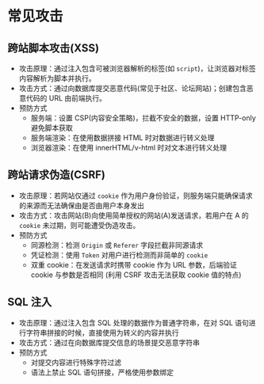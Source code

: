 # 常见攻击

## 跨站脚本攻击(XSS)

- 攻击原理：通过注入包含可被浏览器解析的标签(如 `script`)，让浏览器对标签内容解析为脚本并执行。
- 攻击方式：通过向数据库提交恶意代码(常见于社区、论坛网站)；创建包含恶意代码的 URL 由前端执行。
- 预防方式
  - 服务端：设置 CSP(内容安全策略)，拦截不安全的数据，设置 HTTP-only 避免脚本获取
  - 服务端渲染：在使用数据拼接 HTML 时对数据进行转义处理
  - 浏览器渲染：在使用 innerHTML/v-html 时对文本进行转义处理

## 跨站请求伪造(CSRF)

- 攻击原理：若网站仅通过 `cookie` 作为用户身份验证，则服务端只能确保请求的来源而无法确保由是否由用户本身发出
- 攻击方式：攻击网站(B)向使用简单授权的网站(A)发送请求，若用户在 A 的 `cookie` 未过期，则可能遭受伪造攻击。
- 预防方式
  - 同源检测：检测 `Origin` 或 `Referer` 字段拦截非同源请求
  - 凭证检测：使用 `Token` 对用户进行检测而非简单的 `cookie`
  - 双重 cookie：在发送请求时携带 cookie 作为 URL 参数，后端验证 cookie 与参数是否相同 (利用 CSRF 攻击无法获取 cookie 值的特点)

## SQL 注入

- 攻击原理：通过注入包含 SQL 处理的数据作为普通字符串，在对 SQL 语句进行字符串拼接的时候，直接使用为转义的内容并执行
- 攻击方式：通过在向数据库提交信息的场景提交恶意字符串
- 预防方式
  - 对提交内容进行特殊字符过滤
  - 语法上禁止 SQL 语句拼接，严格使用参数绑定
